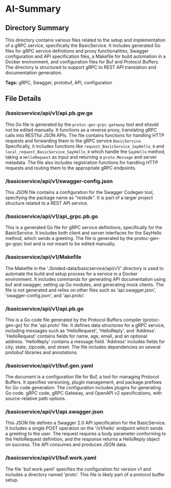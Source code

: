 # AI-Summary
## Directory Summary
This directory contains various files related to the setup and implementation of a gRPC service, specifically the BasicService. It includes generated Go files for gRPC service definitions and proxy functionalities, Swagger configuration and API specification files, a Makefile for build automation in a Docker environment, and configuration files for Buf and Protocol Buffers. The directory is structured to support gRPC to REST API translation and documentation generation.

**Tags:** gRPC, Swagger, protobuf, API, configuration

## File Details
    
### /basicservice/api/v1/api.pb.gw.go
This Go file is generated by the `protoc-gen-grpc-gateway` tool and should not be edited manually. It functions as a reverse proxy, translating gRPC calls into RESTful JSON APIs. The file contains functions for handling HTTP requests and forwarding them to the gRPC service `BasicService`. Specifically, it includes functions like `request_BasicService_SayHello_0` and `local_request_BasicService_SayHello_0` which handle the `SayHello` method, taking a `HelloRequest` as input and returning a `proto.Message` and server metadata. The file also includes registration functions for handling HTTP requests and routing them to the appropriate gRPC endpoints.

### /basicservice/api/v1/swagger-config.json
This JSON file contains a configuration for the Swagger Codegen tool, specifying the package name as "restsdk". It is part of a larger project structure related to a REST API service.

### /basicservice/api/v1/api_grpc.pb.go
This is a generated Go file for gRPC service definitions, specifically for the BasicService. It includes both client and server interfaces for the SayHello method, which sends a greeting. The file is generated by the protoc-gen-go-grpc tool and is not meant to be edited manually.

### /basicservice/api/v1/Makefile
The Makefile in the './binded-data/basicservice/api/v1/' directory is used to automate the build and setup process for a service in a Docker environment. It includes commands for generating API documentation using buf and swagger, setting up Go modules, and generating mock clients. The file is not generated and relies on other files such as 'api.swagger.json', 'swagger-config.json', and 'api.proto'.

### /basicservice/api/v1/api.pb.go
This is a Go code file generated by the Protocol Buffers compiler (protoc-gen-go) for the 'api.proto' file. It defines data structures for a gRPC service, including messages such as 'HelloRequest', 'HelloReply', and 'Address'. 'HelloRequest' contains fields for name, age, email, and an optional address. 'HelloReply' contains a message field. 'Address' includes fields for city, state, zipcode, and street. The file includes dependencies on several protobuf libraries and annotations.

### /basicservice/api/v1/buf.gen.yaml
The document is a configuration file for Buf, a tool for managing Protocol Buffers. It specifies versioning, plugin management, and package prefixes for Go code generation. The configuration includes plugins for generating Go code, gRPC code, gRPC Gateway, and OpenAPI v2 specifications, with source-relative path options.

### /basicservice/api/v1/api.swagger.json
This JSON file defines a Swagger 2.0 API specification for the BasicService. It includes a single POST operation on the '/v1/hello' endpoint which sends a greeting to the user. The request requires a body parameter conforming to the HelloRequest definition, and the response returns a HelloReply object on success. The API consumes and produces JSON data.

### /basicservice/api/v1/buf.work.yaml
The file 'buf.work.yaml' specifies the configuration for version v1 and includes a directory named 'proto'. This file is likely part of a protocol buffer setup.
